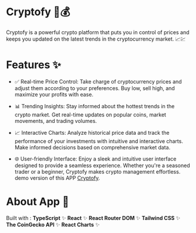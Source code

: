 # Cryptofy 🚀💰
Cryptofy is a powerful crypto platform that puts you in control of prices and keeps you updated on the latest trends in the cryptocurrency market. 📈💹

# Features ✨
* ✅ Real-time Price Control: Take charge of cryptocurrency prices and adjust them according to your preferences. Buy low, sell high, and maximize your profits with ease.

* 📊 Trending Insights: Stay informed about the hottest trends in the crypto market. Get real-time updates on popular coins, market movements, and trading volumes.

* 📈 Interactive Charts: Analyze historical price data and track the performance of your investments with intuitive and interactive charts. Make informed decisions based on comprehensive market data.

* 🌐 User-friendly Interface: Enjoy a sleek and intuitive user interface designed to provide a seamless experience. Whether you're a seasoned trader or a beginner, Cryptofy makes crypto management effortless. demo version of this APP [Cryptofy](https://cryptocurrecny-app.netlify.app).

# About App 🚀

Built with :
**TypeScript** ✨
 **React** ✨
 **React Router DOM** ✨
 **Tailwind CSS** ✨
 **The CoinGecko API** ✨
 **React Charts** ✨
